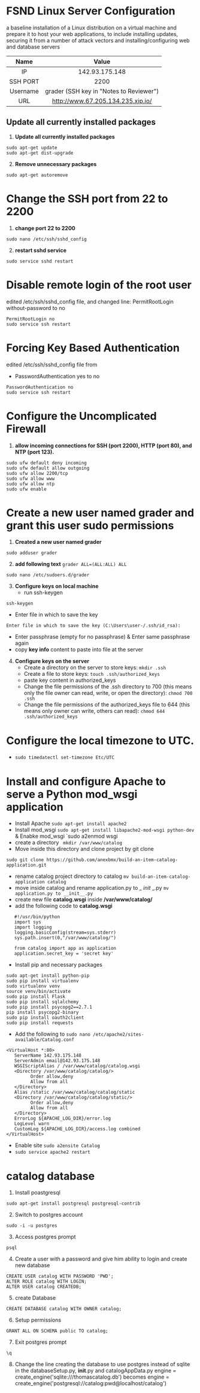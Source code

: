 # FSND Linux Server Configuration
 a baseline installation of a Linux distribution on a virtual machine and prepare it to host your web applications, to include installing updates, securing it from a number of attack vectors and installing/configuring web and database servers
 
|   Name   	|                  Value                  	|
|:--------:	|:---------------------------------------:	|
| IP       	| 142.93.175.148                        	|
| SSH PORT 	| 2200                                    	|
| Username 	| grader (SSH key in "Notes to Reviewer") 	|
| URL      	| http://www.67.205.134.235.xip.io/       	|

## Update all currently installed packages
1. **Update all currently installed packages**
```
sudo apt-get update
sudo apt-get dist-upgrade
```
2. **Remove unnecessary packages**
```
sudo apt-get autoremove
```
# Change the SSH port from 22 to 2200
1. **change port 22 to 2200**
```
sudo nano /etc/ssh/sshd_config
```
2. **restart sshd service**
```
sudo service sshd restart
```

# Disable remote login of the root user
edited /etc/ssh/sshd_config file, and changed line:
PermitRootLogin without-password to no
````
PermitRootLogin no
sudo service ssh restart
````

# Forcing Key Based Authentication
edited /etc/ssh/sshd_config file from
  * PasswordAuthentication yes to no
````
PasswordAuthentication no
sudo service ssh restart
````

# Configure the Uncomplicated Firewall
1. **allow incoming connections for SSH (port 2200), HTTP (port 80), and NTP (port 123).**
```
sudo ufw default deny incoming
sudo ufw default allow outgoing
sudo ufw allow 2200/tcp
sudo ufw allow www
sudo ufw allow ntp
sudo ufw enable
```
# Create a new user named grader and grant this user sudo permissions
1. **Created a new user named grader**
```
sudo adduser grader
```
2. **add following text** `grader ALL=(ALL:ALL) ALL`
```
sudo nano /etc/sudoers.d/grader
```
3. **Configure keys on  local machine**
   * run ssh-keygen
```
ssh-keygen
```
 * Enter file in which to save the key
```
Enter file in which to save the key (C:\Users\user-/.ssh/id_rsa): 
```
* Enter passphrase (empty for no passphrase) & Enter same passphrase again
* copy **key info** content to paste into file at the server

4. **Configure keys on  the server**
   * Create a directory on the server to store keys: `mkdir .ssh`
   * Create a file to store keys: `touch .ssh/authorized_keys`
   * paste key content in authorized_keys 
   * Change the file permissions of the .ssh directory to 700 (this means only the file owner can read, write, or open the directory): `chmod 700 .ssh`
   * Change the file permissions of the authorized_keys file to 644 (this means only owner can write, others can read): `chmod 644 .ssh/authorized_keys`
 # Configure the local timezone to UTC.
  * `sudo timedatectl set-timezone Etc/UTC`
 # Install and configure Apache to serve a Python mod_wsgi application

* Install Apache `sudo apt-get install apache2`
* Install mod_wsgi `sudo apt-get install libapache2-mod-wsgi python-dev` & Enabke mod_wsgi `sudo a2enmod wsgi
* create a directory ` mkdir /var/www/catalog`
* Move inside this directory and clone project by git clone 
```
sudo git clone https://github.com/anexbmx/build-an-item-catalog-application.git
```
* rename catalog  project directory to  catalog `mv build-an-item-catalog-application catalog`
* move inside catalog and rename application.py to _ _init_ _.py `mv application.py to __init__.py`
* create new file __catalog.wsgi__ inside __/var/www/catalog/__ 
* add the following code to __catalog.wsgi__
```
   #!/usr/bin/python
   import sys
   import logging
   logging.basicConfig(stream=sys.stderr)
   sys.path.insert(0,"/var/www/catalog/")

   from catalog import app as application
   application.secret_key = 'secret key'
   ```
* Install pip and necessary packages 
```
sudo apt-get install python-pip
sudo pip install virtualenv
sudo virtualenv venv
source venv/bin/activate 
sudo pip install Flask
sudo pip install sqlalchemy
sudo pip install psycopg2==2.7.1
pip install psycopg2-binary
sudo pip install oauth2client
sudo pip install requests
```
* Add the following to `sudo nano /etc/apache2/sites-available/Catalog.conf`
```
<VirtualHost *:80>
   ServerName 142.93.175.148
   ServerAdmin email@142.93.175.148
   WSGIScriptAlias / /var/www/catalog/catalog.wsgi
   <Directory /var/www/catalog/catalog/>
         Order allow,deny
         Allow from all
   </Directory>
   Alias /static /var/www/catalog/catalog/static
   <Directory /var/www/catalog/catalog/static/>
         Order allow,deny
         Allow from all
   </Directory>
   ErrorLog ${APACHE_LOG_DIR}/error.log
   LogLevel warn
   CustomLog ${APACHE_LOG_DIR}/access.log combined
</VirtualHost>
```

* Enable site `sudo a2ensite Catalog`
* `sudo service apache2 restart`

# catalog database

1. Install poastgresql
```
sudo apt-get install postgresql postgresql-contrib
```
2. Switch to postgres account
```
sudo -i -u postgres
```
3. Access postgres prompt
```
psql
```
4. Create a user  with a password and give him ability  to login and create new database
```
CREATE USER catalog WITH PASSWORD 'PWD';
ALTER ROLE catalog WITH LOGIN;
ALTER USER catalog CREATEDB;
```
5. create Database
```
CREATE DATABASE catalog WITH OWNER catalog;
```
6. Setup permissions
```
GRANT ALL ON SCHEMA public TO catalog;
```
7. Exit postgres prompt
```
\q
```

8. Change the line creating the database to use postgres instead of sqlite in the databaseSetup.py, __init__.py and catalogAppData.py
engine = create_engine('sqlite:///thomascatalog.db') becomes engine = create_engine('postgresql://catalog:pwd@localhost/catalog')






















